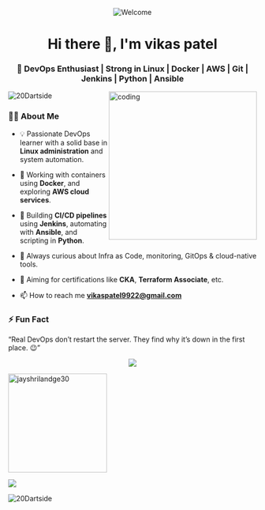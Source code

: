 <p align="center">
  <img src="https://github.com/20Dartside/20Dartside/assets/your-banner.gif" alt="Welcome " />
</p>

<h1 align="center">Hi there 👋, I'm vikas patel</h1>
<h3 align="center">🚀 DevOps Enthusiast | Strong in Linux | Docker | AWS | Git | Jenkins | Python | Ansible</h3>


<img align="right" alt="coding" width="300" src="https://raw.githubusercontent.com/abhisheknaiidu/abhisheknaiidu/master/code.gif"> 

<p align="left"> <img src="https://komarev.com/ghpvc/?username=20Dartside&label=Profile%20views&color=0e75b6&style=flat" alt="20Dartside" /> </p>



### 🧑‍💻 About Me

- 💡 Passionate DevOps learner with a solid base in **Linux administration** and system automation.
- 🐳 Working with containers using **Docker**, and exploring **AWS cloud services**.
- 🔧 Building **CI/CD pipelines** using **Jenkins**, automating with **Ansible**, and scripting in **Python**.
- 📘 Always curious about Infra as Code, monitoring, GitOps & cloud-native tools.
- 🚀 Aiming for certifications like **CKA**, **Terraform Associate**, etc.


- 📫 How to reach me **vikaspatel9922@gmail.com**


### ⚡ Fun Fact

 “Real DevOps don’t restart the server. They find why it’s down in the first place. 😉”


<p align="center">
  <img src="https://skillicons.dev/icons?i=linux,docker,aws,git,jenkins,ansible,python,mysql-server,bash,kubernetes,vscode,github,php,js,mysql" />
</p>

<p>
  <img align="center" height=200 src="https://github-readme-stats.vercel.app/api/top-langs?username=20dartside&show_icons=true&locale=en&layout=compact&theme=dark" alt="jayshrilandge30" />
</p>

<img align="center"  src="https://github-readme-stats.vercel.app/api?username=20Dartside&show_icons=true&locale=en&theme=midnight-purple&rank_icon=github"/>

<p><img align="center" " src="https://github-readme-streak-stats.herokuapp.com/?user=20Dartside&theme=transparent" alt="20Dartside" /></p>










